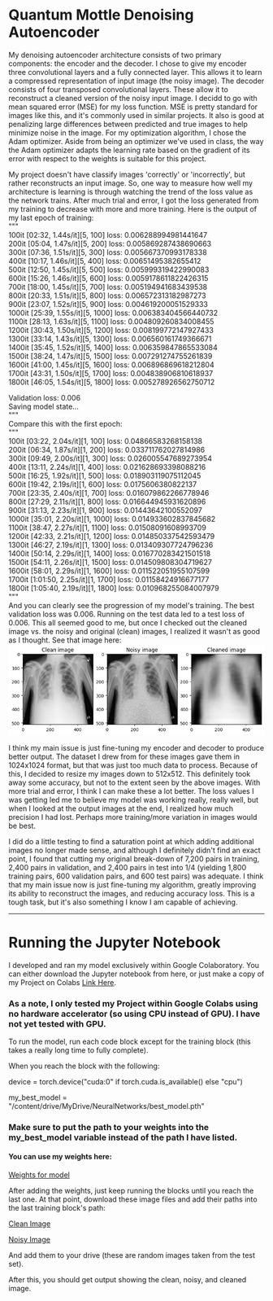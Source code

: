 # Quantum Mottle Denoising Autoencoder

My denoising autoencoder architecture consists of two primary components: the encoder and the decoder. I chose to give my encoder three convolutional layers and a fully connected layer. This allows it to learn a compressed representation of input image (the noisy image). The decoder consists of four transposed convolutional layers. These allow it to reconstruct a cleaned version of the noisy input image. I decidd to go with mean squared error (MSE) for my loss function. MSE is pretty standard for images like this, and it's commonly used in similar projects. It also is good at penalizing large differences between predicted and true images to help minimize noise in the image. For my optimization algorithm, I chose the Adam optimizer. Aside from being an optimizer we've used in class, the way the Adam optimizer adapts the learning rate based on the gradient of its error with respect to the weights is suitable for this project.

My project doesn't have classify images 'correctly' or 'incorrectly', but rather reconstructs an input image. So, one way to measure how well my architecture is learning is through watching the trend of the loss value as the network trains. After much trial and error, I got the loss generated from my training to decrease with more and more training. Here is the output of my last epoch of training:  
"""   
100it [02:32,  1.44s/it][5, 100] loss: 0.006288994981441647  
200it [05:04,  1.47s/it][5, 200] loss: 0.005869287438690663  
300it [07:36,  1.51s/it][5, 300] loss: 0.005667370993178338  
400it [10:17,  1.46s/it][5, 400] loss: 0.00651495382655412  
500it [12:50,  1.45s/it][5, 500] loss: 0.005999319422990083  
600it [15:26,  1.46s/it][5, 600] loss: 0.0059178611822426315  
700it [18:00,  1.45s/it][5, 700] loss: 0.005194941683439538   
800it [20:33,  1.51s/it][5, 800] loss: 0.006572313182987273   
900it [23:07,  1.52s/it][5, 900] loss: 0.004619200051529333  
1000it [25:39,  1.55s/it][5, 1000] loss: 0.006383404566440732  
1100it [28:13,  1.63s/it][5, 1100] loss: 0.004809260834008455  
1200it [30:43,  1.50s/it][5, 1200] loss: 0.008199772147927433  
1300it [33:14,  1.43s/it][5, 1300] loss: 0.006560161749366671  
1400it [35:45,  1.52s/it][5, 1400] loss: 0.006359847865533084  
1500it [38:24,  1.47s/it][5, 1500] loss: 0.007291274755261839  
1600it [41:00,  1.45s/it][5, 1600] loss: 0.006896869618212804  
1700it [43:31,  1.50s/it][5, 1700] loss: 0.004838906810618937  
1800it [46:05,  1.54s/it][5, 1800] loss: 0.005278926562750712  
  
Validation loss: 0.006  
Saving model state...  
"""  
Compare this with the first epoch:  
"""  
100it [03:22,  2.04s/it][1, 100] loss: 0.04866583268158138  
200it [06:34,  1.87s/it][1, 200] loss: 0.033711762027814986  
300it [09:49,  2.00s/it][1, 300] loss: 0.026005547689273954  
400it [13:11,  2.24s/it][1, 400] loss: 0.021628693398088216  
500it [16:25,  1.92s/it][1, 500] loss: 0.018903119075112045  
600it [19:42,  2.19s/it][1, 600] loss: 0.0175606380822137  
700it [23:35,  2.40s/it][1, 700] loss: 0.016079862266778946  
800it [27:29,  2.11s/it][1, 800] loss: 0.016644945931620896  
900it [31:13,  2.23s/it][1, 900] loss: 0.01443642100552097  
1000it [35:01,  2.20s/it][1, 1000] loss: 0.014933602837845682  
1100it [38:47,  2.27s/it][1, 1100] loss: 0.01508091608993709  
1200it [42:33,  2.21s/it][1, 1200] loss: 0.014850337542593479  
1300it [46:27,  2.19s/it][1, 1300] loss: 0.013409307724796236  
1400it [50:14,  2.29s/it][1, 1400] loss: 0.016770283421501518  
1500it [54:11,  2.26s/it][1, 1500] loss: 0.014509808304719627  
1600it [58:01,  2.29s/it][1, 1600] loss: 0.011522051955107599  
1700it [1:01:50,  2.25s/it][1, 1700] loss: 0.01158424916677177  
1800it [1:05:40,  2.19s/it][1, 1800] loss: 0.010968255084007979  
"""  
And you can clearly see the progression of my model's training. The best validation loss was 0.006. 
Running on the test data led to a test loss of 0.006. 
This all seemed good to me, but once I checked out the cleaned image vs. the noisy and original (clean) images, I realized it wasn't as good as I thought. 
See that image here:
![Images of the clean (original), noisy (with quantum noise), and cleaned (after runnning through model) X-rays](/output.png "Output on Test Data")

I think my main issue is just fine-tuning my encoder and decoder to produce better output. The dataset I drew from for these images gave them in 1024x1024 format, but that was just too much data to process. Because of this, I decided to resize my images down to 512x512. This definitely took away some accuracy, but not to the extent seen by the above images. With more trial and error, I think I can make these a lot better. The loss values I was getting led me to believe my model was working really, really well, but when I looked at the output images at the end, I realized how much precision I had lost. Perhaps more training/more variation in images would be best. 

I did do a little testing to find a saturation point at which adding additional images no longer made sense, and although I definitely didn't find an exact point, I found that cutting my original break-down of 7,200 pairs in training, 2,400 pairs in validation, and 2,400 pairs in test into 1/4 (yielding 1,800 training pairs, 600 validation pairs, and 600 test pairs) was adequate. I think that my main issue now is just fine-tuning my algorithm, greatly improving its ability to reconstruct the images, and reducing accuracy loss. This is a tough task, but it's also something I know I am capable of achieving. 

---------------------------------------------------------
# Running the Jupyter Notebook
I developed and ran my model exclusively within Google Colaboratory. You can either download the Jupyter notebook from here, or just make a copy of my Project on Colabs [Link Here](https://colab.research.google.com/drive/1yNGDgLccqtCsBuoVYbiwM-LXXFNCwLX6?usp=sharing).

### As a note, I only tested my Project within Google Colabs using no hardware accelerator (so using CPU instead of GPU). I have not yet tested with GPU.

To run the model, run each code block except for the training block (this takes a really long time to fully complete).

When you reach the block with the following:

device = torch.device("cuda:0" if torch.cuda.is_available() else "cpu")

my_best_model = "/content/drive/MyDrive/NeuralNetworks/best_model.pth"

### Make sure to put the path to your weights into the my_best_model variable instead of the path I have listed. 

#### You can use my weights here:

[Weights for model](https://drive.google.com/file/d/1cGIv0qslL-fzNQ_y7yj6UtJYGFbmKKTz/view?usp=sharing)

After adding the weights, just keep running the blocks until you reach the last one. At that point, download these image files and add their paths into the last training block's path:

[Clean Image](https://drive.google.com/file/d/18i0SFMHmCDK0ujJccJI4YwzOMZuPjMlI/view?usp=share_link)

[Noisy Image](https://drive.google.com/file/d/18i0SFMHmCDK0ujJccJI4YwzOMZuPjMlI/view?usp=share_link)


And add them to your drive (these are random images taken from the test set).

After this, you should get output showing the clean, noisy, and cleaned image.
